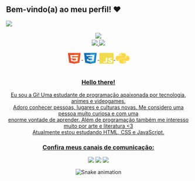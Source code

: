 ## Bem-vindo(a) ao meu perfil! ❤

![](https://komarev.com/ghpvc/?username=gyovnnz&color=blueviolet&style=plastic)

<div align="center">
 <img src="https://user-images.githubusercontent.com/86860134/238828574-d0346b5d-71e7-4af9-8e90-c9bbec906b60.gif" height="180"
</div>

 <div>
   <a href="https://github.com/gyovnnz">
   <img height="180em" src="https://github-readme-stats.vercel.app/api?username=gyovnnz&show_icons=true&theme=midnight-purple&include_all_commits=true&count_private=true"/>
   <img height="180em" src="https://github-readme-stats.vercel.app/api/top-langs/?username=gyovnnz&layout=compact&langs_count=6&theme=midnight-purple"/>
</div>
  
<div style="display: inline_block"><br>
  <img align="center" alt="HTML" height="30" width="40" src="https://raw.githubusercontent.com/devicons/devicon/master/icons/html5/html5-original.svg">
  <img align="center" alt="CSS" height="30" width="40" src="https://raw.githubusercontent.com/devicons/devicon/master/icons/css3/css3-original.svg">
 <img align="center" alt="Js" height="30" width="40" src="https://raw.githubusercontent.com/devicons/devicon/master/icons/javascript/javascript-plain.svg">
 <img align="center" alt="Python" height="30" width="40" src="https://raw.githubusercontent.com/devicons/devicon/master/icons/python/python-plain.svg">
</div>
 
 <br>
  
  ### Hello there!
  Eu sou a Gi! Uma estudante de programação apaixonada por tecnologia, animes e videogames. <br> 
  Adoro conhecer pessoas, lugares e culturas novas. Me considero uma pessoa muito curiosa e com uma <br>
  enorme vontade de aprender. Além de programação também me interesso muito por arte e literatura <3 <br>
  Atualmente estou estudando HTML, CSS e JavaScript.
   
  ### Confira meus canais de comunicação:
 
<div> 
  <a href="https://instagram.com/cyash_" target="_blank"><img src="https://img.shields.io/badge/-Instagram-%23E4405F?style=for-the-badge&logo=instagram&logoColor=white" target="_blank"></a>
  <a href = "mailto:giovannatrigoni@outlook.com"><img src="https://img.shields.io/badge/Gmail-D14836?style=for-the-badge&logo=gmail&logoColor=white" target="_blank"></a>
  <a href="https://www.linkedin.com/in/giovanna-trigoni-163340223" target="_blank"><img src="https://img.shields.io/badge/-LinkedIn-%230077B5?style=for-the-badge&logo=linkedin&logoColor=white" target="_blank"></a> 
 
  ![Snake animation](https://github.com/devemdobro/devemdobro/blob/output/github-contribution-grid-snake.svg)

</div>
